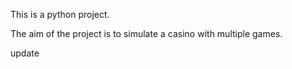 This is a python project.

The aim of the project is to simulate a casino with multiple games.

update 